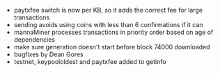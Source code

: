 * paytxfee switch is now per KB, so it adds the correct fee for large transactions
* sending avoids using coins with less than 6 confirmations if it can
* mannaMiner processes transactions in priority order based on age of dependencies
* make sure generation doesn't start before block 74000 downloaded
* bugfixes by Dean Gores
* testnet, keypoololdest and paytxfee added to getinfo
